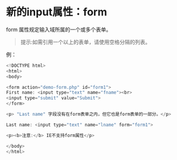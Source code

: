 # 新的input属性：form

form 属性规定输入域所属的一个或多个表单。

> 提示:如需引用一个以上的表单，请使用空格分隔的列表。

例：

```javascript
<!DOCTYPE html>
<html>
<body>

<form action="demo-form.php" id="form1">
First name: <input type="text" name="fname"><br>
<input type="submit" value="Submit">
</form>

<p> "Last name" 字段没有在form表单之内，但它也是form表单的一部分。</p>

Last name: <input type="text" name="lname" form="form1">

<p><b>注意:</b> IE不支持form属性</p>

</body>
</html>
```